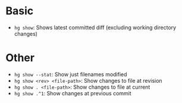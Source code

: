# Basic

- `hg show`: Shows latest committed diff (excluding working directory changes)

# Other

- `hg show --stat`: Show just filenames modified
- `hg show <rev> <file-path>`: Show changes to file at revision
- `hg show . <file-path>`: Show changes to file at current
- `hg show .^1`: Show changes at previous commit
